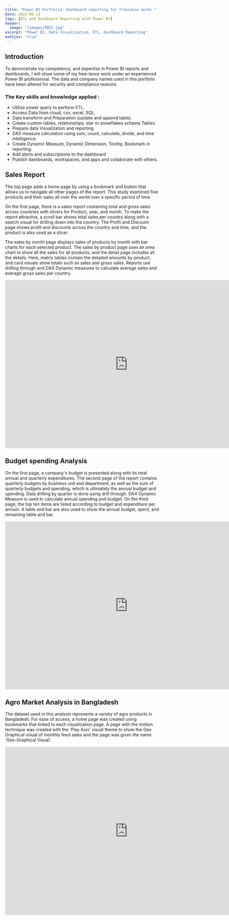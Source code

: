 ```yaml
---
title: "Power BI Portfolio: Dashboard reporting for freelance works "
Date: 2022-06-13
tags: [ETL and Dashboard Reporting with Power BI]
header:
  image: "/images/PBI2.jpg"
excerpt: "Power BI, Data Visualization, ETL, Dashboard Reporting"
mathjax: "true"
---
```


## Introduction
To demonstrate my competency, and expertise in Power BI reports and dashboards, I will show some of my free-lance work under an experienced Power BI professional. The data and company names used in this portfolio have been altered for security and compliance reasons.

### The Key skills and knowledge applied :  
- Utilize power query to perform ETL.
- Access Data from cloud, csv, excel, SQL.
- Data transform and Preparation (update and append table).
- Create custom tables, relationships, star or snowflakes schema Tables.
- Prepare data Visualization and reporting 
- DAX measure calculation using sum, count, calculate, divide, and time intelligence.
- Create Dynamic Measure, Dynamic Dimension, Tooltip, Bookmark in reporting. 
- Add alerts and subscriptions to the dashboard
- Publish dashboards, workspaces, and apps and collaborate with others.

## Sales Report
The top page adds a home page by using a bookmark and button that allows us to navigate all other pages of the report. This study examined five products and their sales all over the world over a specific period of time.

On the first page, there is a sales report containing total and gross sales across countries with slicers for Product, year, and month. To make the report attractive, a scroll bar shows total sales per country along with a search visual for drilling down into the country. The Profit and Discount page shows profit and discounts across the country and time, and the product is also used as a slicer.


The sales by month page displays sales of products by month with bar charts for each selected product. The sales by product page uses an area chart to show all the sales for all products, and the detail page includes all the details. Here, matrix tables contain the detailed amounts by product, and card visuals show totals such as sales and gross sales. Reports use drilling through and DAX Dynamic measures to calculate average sales and average gross sales per country.

<iframe width="800" height="550" src="https://app.powerbi.com/view?r=eyJrIjoiNjJhMDUzNzMtMGEyYi00YTBiLTkzZDItNjlkYjU3MTUwNmJkIiwidCI6ImRjZTdlZTY5LTNjOTYtNGEzMi05ZmMwLWUzMjc3YTllMTAxYiIsImMiOjEwfQ%3D%3D&pageName=ReportSection5133b073e97710ef4c30" frameborder="0" allowFullScreen="true"></iframe>


## Budget spending Analysis
On the first page, a company's budget is presented along with its total annual and quarterly expenditures. The second page of the report contains quarterly budgets by business unit and department, as well as the sum of quarterly budgets and spending, which is ultimately the annual budget and spending. Data drilling by quarter is done using drill through. DAX Dynamic Measure is used to calculate annual spending and budget. On the third page, the top ten items are listed according to budget and expenditure per annum. A table and bar are also used to show the annual budget, spent, and remaining table and bar.


<iframe width="800" height="550" src=" https://app.powerbi.com/view?r=eyJrIjoiY2Q0OGJlYzYtNTg2Ny00MzhhLWEzMjItNjk1MzBlMzFhNTFmIiwidCI6ImRjZTdlZTY5LTNjOTYtNGEzMi05ZmMwLWUzMjc3YTllMTAxYiIsImMiOjEwfQ%3D%3D&pageName=ReportSection60a74daab89e80c85add" frameborder="0" allowFullScreen="true"></iframe>


## Agro Market Analysis in Bangladesh 
The dataset used in this analysis represents a variety of agro products in Bangladesh. For ease of access, a home page was created using bookmarks that linked to each visualization page.  A page with the motion technique was created with the 'Play Axis' visual theme to show the Geo Graphical visual of monthly feed sales and the page was given the name 'Geo-Graphical Visual'. 

<iframe width="800" height="550" src=" https://app.powerbi.com/view?r=eyJrIjoiYTdiYTMwNWYtNzRkOS00MGVjLTgxYzgtZWRkMzFlOGYzZTg0IiwidCI6ImRjZTdlZTY5LTNjOTYtNGEzMi05ZmMwLWUzMjc3YTllMTAxYiIsImMiOjEwfQ%3D%3D" frameborder="0" allowFullScreen="true"></iframe>



